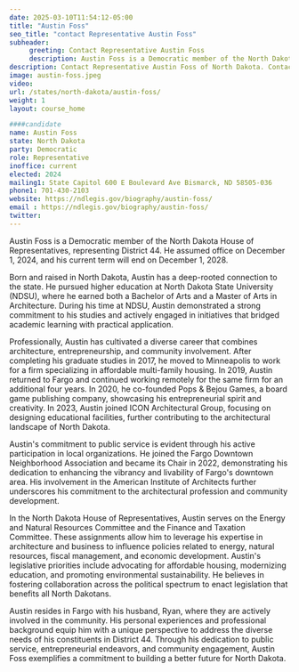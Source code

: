 ```yaml
---
date: 2025-03-10T11:54:12-05:00
title: "Austin Foss"
seo_title: "contact Representative Austin Foss"
subheader:
     greeting: Contact Representative Austin Foss
     description: Austin Foss is a Democratic member of the North Dakota House of Representatives, representing District 44. He assumed office on December 1, 2024, and his current term will end on December 1, 2028.​
description: Contact Representative Austin Foss of North Dakota. Contact information for Austin Foss includes email address, phone number, and mailing address.
image: austin-foss.jpeg
video:
url: /states/north-dakota/austin-foss/
weight: 1
layout: course_home

####candidate
name: Austin Foss
state: North Dakota
party: Democratic
role: Representative
inoffice: current
elected: 2024
mailing1: State Capitol 600 E Boulevard Ave Bismarck, ND 58505-036
phone1: 701-430-2103
website: https://ndlegis.gov/biography/austin-foss/
email : https://ndlegis.gov/biography/austin-foss/
twitter: 
---
```

Austin Foss is a Democratic member of the North Dakota House of Representatives, representing District 44. He assumed office on December 1, 2024, and his current term will end on December 1, 2028.​

Born and raised in North Dakota, Austin has a deep-rooted connection to the state. He pursued higher education at North Dakota State University (NDSU), where he earned both a Bachelor of Arts and a Master of Arts in Architecture. During his time at NDSU, Austin demonstrated a strong commitment to his studies and actively engaged in initiatives that bridged academic learning with practical application.​

Professionally, Austin has cultivated a diverse career that combines architecture, entrepreneurship, and community involvement. After completing his graduate studies in 2017, he moved to Minneapolis to work for a firm specializing in affordable multi-family housing. In 2019, Austin returned to Fargo and continued working remotely for the same firm for an additional four years. In 2020, he co-founded Pops & Bejou Games, a board game publishing company, showcasing his entrepreneurial spirit and creativity. In 2023, Austin joined ICON Architectural Group, focusing on designing educational facilities, further contributing to the architectural landscape of North Dakota.​

Austin's commitment to public service is evident through his active participation in local organizations. He joined the Fargo Downtown Neighborhood Association and became its Chair in 2022, demonstrating his dedication to enhancing the vibrancy and livability of Fargo's downtown area. His involvement in the American Institute of Architects further underscores his commitment to the architectural profession and community development.​

In the North Dakota House of Representatives, Austin serves on the Energy and Natural Resources Committee and the Finance and Taxation Committee. These assignments allow him to leverage his expertise in architecture and business to influence policies related to energy, natural resources, fiscal management, and economic development. Austin's legislative priorities include advocating for affordable housing, modernizing education, and promoting environmental sustainability. He believes in fostering collaboration across the political spectrum to enact legislation that benefits all North Dakotans.​

Austin resides in Fargo with his husband, Ryan, where they are actively involved in the community. His personal experiences and professional background equip him with a unique perspective to address the diverse needs of his constituents in District 44. Through his dedication to public service, entrepreneurial endeavors, and community engagement, Austin Foss exemplifies a commitment to building a better future for North Dakota.
